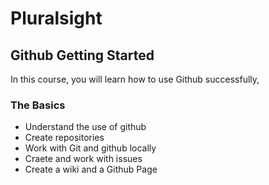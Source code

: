 # Pluralsight

## Github Getting Started
In this course, you will learn how to use Github successfully,

### The Basics
- Understand the use of github
- Create repositories
- Work with Git and github locally
- Craete and work with issues
- Create a wiki and a Github Page
